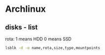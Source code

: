 # Archlinux

## disks - list 
rota: 
    1 means HDD
    0 means SSD
```bash
lsblk -d -o name,rota,size,type,mountpoints
```
